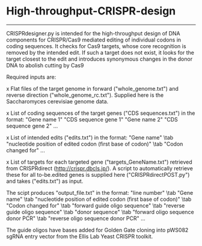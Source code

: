 # High-throughput-CRISPR-design

********************************************************************************************************************************************************

CRISPRdesigner.py is intended for the high-throughput design of DNA components for CRISPR/Cas9 mediated editing of individual codons in coding sequences.
It checks for Cas9 targets, whose core recognition is removed by the intended edit. 
If such a target does not exist, it looks for the target closest to the edit and introduces synonymous changes in the donor DNA to abolish cutting by Cas9 

Required inputs are:

x Flat files of the target genome in forward ("whole_genome.txt") and reverse direction ("whole_genome_rc.txt").
  Supplied here is the Saccharomyces cerevisiae genome data.

x List of coding sequences of the target genes ("CDS sequences.txt") in the format:
  "Gene name 1"
  "CDS sequence gene 1"
  "Gene name 2"
  "CDS sequence gene 2"
  ...
  
x List of intended edits ("edits.txt") in the format:
  "Gene name" \tab "nucleotide position of edited codon (first base of codon)" \tab "Codon changed for"
  ...
  
x List of targets for each targeted gene ("targets_GeneName.txt") retrieved from CRISPRdirect (http://crispr.dbcls.jp/).
  A script to automatically retrieve these for all to-be.edited genes is supplied here ("CRISPRdirectPOST.py") and takes ("edits.txt") as input.
  
The scipt produces "output_file.txt" in the format:
"line number" \tab "Gene name" \tab "nucleotide position of edited codon (first base of codon)" \tab "Codon changed for" \tab "forward guide oligo sequence" \tab "reverse guide oligo sequence" \tab "donor sequence" \tab "forward oligo sequence donor PCR" \tab "reverse oligo sequence donor PCR"
...

The guide oligos have bases added for Golden Gate cloning into pWS082	sgRNA entry vector from the Ellis Lab Yeast CRISPR toolkit.
